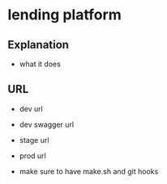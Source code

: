 # lending platform

## Explanation
- what it does

## URL
- dev url
- dev swagger url
- stage url
- prod url

- make sure to have make.sh and git hooks
